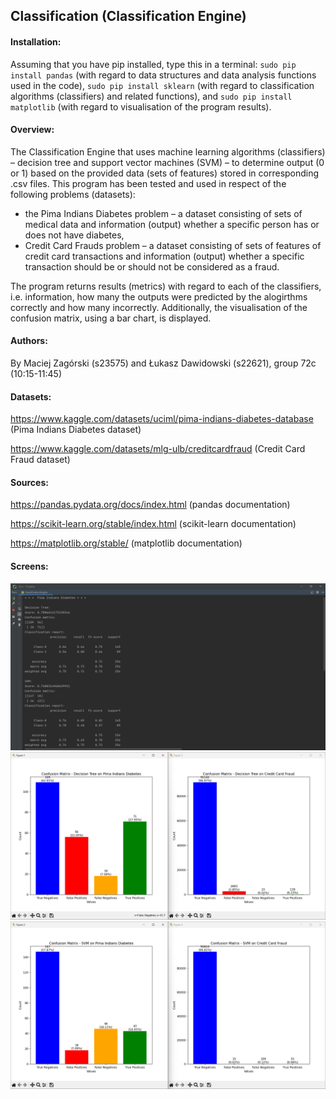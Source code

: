 ## Classification (Classification Engine)

#### Installation:
Assuming that you have pip installed, type this in a terminal: ```sudo pip install pandas``` (with regard to data
structures and data analysis functions used in the code), ```sudo pip install sklearn``` (with regard to classification
algorithms (classifiers) and related functions), and ```sudo pip install matplotlib``` (with regard to visualisation of
the program results).

#### Overview:
The Classification Engine that uses machine learning algorithms (classifiers) – decision tree and support vector
machines (SVM) – to determine output (0 or 1) based on the provided data (sets of features) stored in corresponding
.csv files. This program has been tested and used in respect of the following problems (datasets):

* the Pima Indians Diabetes problem – a dataset consisting of sets of medical data and information (output) whether a 
  specific person has or does not have diabetes,
* Credit Card Frauds problem – a dataset consisting of sets of features of credit card transactions and information
  (output) whether a specific transaction should be or should not be considered as a fraud.

The program returns results (metrics) with regard to each of the classifiers, i.e. information, how many the outputs
were predicted by the alogirthms correctly and how many incorrectly. Additionally, the visualisation of the confusion
matrix, using a bar chart, is displayed.

#### Authors:
By Maciej Zagórski (s23575) and Łukasz Dawidowski (s22621), group 72c (10:15-11:45)

#### Datasets: 
https://www.kaggle.com/datasets/uciml/pima-indians-diabetes-database (Pima Indians Diabetes dataset)

https://www.kaggle.com/datasets/mlg-ulb/creditcardfraud (Credit Card Fraud dataset)


#### Sources: 
https://pandas.pydata.org/docs/index.html (pandas documentation)

https://scikit-learn.org/stable/index.html (scikit-learn documentation)

https://matplotlib.org/stable/ (matplotlib documentation)

#### Screens:

![Sample of engine usage](ProgramOutput.png)
![Sample of result visualisation](ResultsVisualisation1.png)
![Sample of result visualisation](ResultsVisualisation2.png)